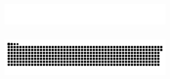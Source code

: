 <p align="center">
  <img src="https://raw.githubusercontent.com/zimo493/zimo493/main/assets/hello.svg" alt=""/>
</p>

<div align="center">
  <img src="https://img.shields.io/badge/HTML5-E34F26?logo=html5&logoColor=fff" alt=""/>
  <img src="https://img.shields.io/badge/CSS3-1572B6?logo=html5&logoColor=fff" alt=""/>
  <img src="https://img.shields.io/badge/JavaScript-F7DF1E?logo=javascript&logoColor=000" alt=""/>
  <img src="https://img.shields.io/badge/Vite-646CFF?logo=vite&logoColor=fff" alt=""/>
  <img src="https://img.shields.io/badge/TypeScript-3178C6?logo=typescript&logoColor=fff" alt=""/>
  <img src="https://img.shields.io/badge/Vue-4FC08D?logo=vuedotjs&logoColor=fff" alt=""/>
  <img src="https://img.shields.io/badge/VitePress-BD34FE?logo=vitepress&logoColor=fff" alt=""/>
  <img src="https://img.shields.io/badge/UnoCSS-333?logo=unocss&logoColor=fff" alt=""/>
  <img src="https://img.shields.io/badge/Less-1D365D?logo=less&logoColor=fff" alt=""/>
  <img src="https://img.shields.io/badge/Git-F05032?logo=git&logoColor=fff" alt=""/>
  <img src="https://img.shields.io/badge/Linux-FCC624?logo=linux&logoColor=000" alt=""/>
</div>

![](https://raw.githubusercontent.com/zimo493/zimo493/main/assets/github-contribution-grid-snake-dark.svg)

<div align="center">
    <img align="" height="137px" src="https://github-readme-stats.vercel.app/api?username=zimo493&hide_border=true&&bg_color=161B22&show_icons=true&locale=cn"  alt=""/>
    <img align="" height="137px" src="https://github-readme-stats.vercel.app/api/top-langs/?username=zimo493&hide_border=true&&bg_color=161B22&layout=compact&locale=cn"  alt=""/>
</div>

<!---
zimo493/zimo493 is a ✨ special ✨ repository because its `README.md` (this file) appears on your GitHub profile.
You can click the Preview link to take a look at your changes.
--->
